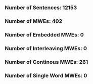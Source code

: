 ### Number of Sentences: 12153
### Number of MWEs: 402

### Number of Embedded MWEs: 0

### Number of Interleaving MWEs: 0

### Number of Continous MWEs: 261

### Number of Single Word MWEs: 0